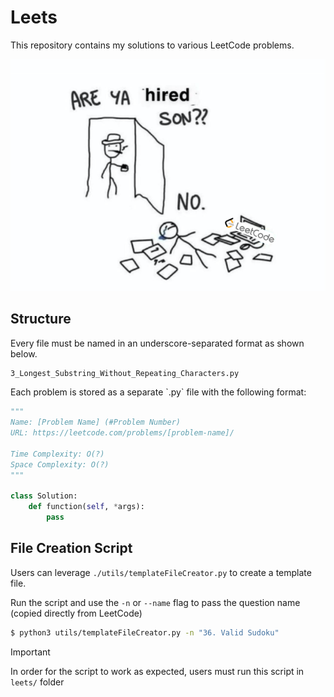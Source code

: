 <div align="left">
    <h1>Leets</h1>
    <p>This repository contains my solutions to various LeetCode problems.</p>
</div>

<div align="center">
    <img src="./readme/leetcodeMeme.png" alt="leetcode meme" />
</div>

<div>
    <h2>Structure</h2>
    <p>Every file must be named in an underscore-separated format as shown below.</p>

```txt
3_Longest_Substring_Without_Repeating_Characters.py
```

<p>Each problem is stored as a separate `.py` file with the following format:</p>

```python
"""
Name: [Problem Name] (#Problem Number)
URL: https://leetcode.com/problems/[problem-name]/

Time Complexity: O(?)
Space Complexity: O(?)
"""

class Solution:
    def function(self, *args):
        pass
```

</div>

<div>
    <h2>File Creation Script</h2>
    
Users can leverage `./utils/templateFileCreator.py` to create a template file.

Run the script and use the `-n` or `--name` flag to pass the question name (copied directly from LeetCode)

```bash
$ python3 utils/templateFileCreator.py -n "36. Valid Sudoku"
```
</div>

> [!IMPORTANT]
> In order for the script to work as expected, users must run this script in `leets/` folder
